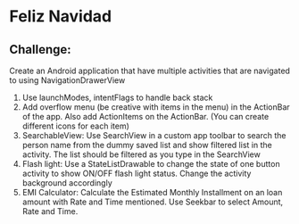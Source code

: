 # Feliz Navidad
## Challenge:

Create an Android application that have multiple activities that are navigated to using NavigationDrawerView
1. Use launchModes, intentFlags to handle back stack 
2. Add overflow menu (be creative with items in the menu) in the ActionBar of the app. Also add ActionItems on the ActionBar. (You can create different icons for each item) 
3. SearchableView: Use SearchView in a custom app toolbar to search the person name from the dummy saved list and show filtered list in the activity. The list should be filtered as you type in the SearchView
4. Flash light: Use a StateListDrawable to change the state of one button activity to show ON/OFF flash light status. Change the activity background accordingly
5. EMI Calculator: Calculate the Estimated Monthly Installment on an loan amount with Rate and Time mentioned. Use Seekbar to select Amount, Rate and Time.
